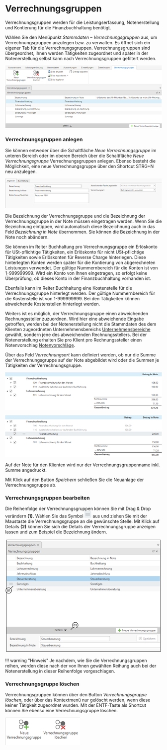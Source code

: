 # Verrechnungsgruppen

Verrechnungsgruppen werden für die Leistungserfassung, Notenerstellung
und Kontierung für die Finanzbuchhaltung benötigt.

Wählen Sie den Menüpunkt *Stammdaten – Verrechnungsgruppen* aus, um
Verrechnungsgruppen anzulegen bzw. zu verwalten. Es öffnet sich ein
eigener Tab für die Verrechnungsgruppen. Verrechnungsgruppen sind
übergeordnet, ihnen werden Tätigkeiten zugeordnet und später in der
Notenerstellung selbst kann nach Verrechnungsgruppen gefiltert werden.

![](<img/image14.png>)

### Verrechnungsgruppen anlegen

Sie können entweder über die Schaltfläche *Neue Verrechnungsgruppe* im
unteren Bereich oder im oberen Bereich über die Schaltfläche *Neue
Verrechnungsgruppe* Verrechnungsgruppen anlegen. Ebenso besteht die
Möglichkeit, eine neue Verrechnungsgruppe über den Shortcut STRG+N neu
anzulegen.

![](<img/image15.png>)

Die Bezeichnung der Verrechnungsgruppe und die Bezeichnung der
Verrechnungsgruppe in der Note müssen eingetragen werden. Wenn Sie die
Bezeichnung eintippen, wird automatisch diese Bezeichnung auch in das
Feld *Bezeichnung in Note* übernommen. Sie können die Bezeichnung in
der Note noch abändern.

Sie können im Reiter Buchhaltung pro Verrechnungsgruppe ein Erlöskonto
für USt-pflichtige Tätigkeiten, ein Erlöskonto für nicht USt-pflichtige
Tätigkeiten sowie Erlöskonten für Reverse Charge hinterlegen. Diese
hinterlegten Konten werden später für die Kontierung von abgerechneten
Leistungen verwendet. Der gültige Nummernbereich für die Konten ist von
1-999999999. Wird ein Konto von Ihnen eingetragen, so erfolgt keine
Überprüfung, ob dieses Konto in der Finanzbuchhaltung vorhanden ist.

Ebenfalls kann im Reiter Buchhaltung eine Kostenstelle für die
Verrechnungsgruppe hinterlegt werden. Der gültige Nummernbereich für die
Kostenstelle ist von 1-999999999. Bei den Tätigkeiten können
abweichende Kostenstellen hinterlegt werden.

Weiters ist es möglich, der Verrechnungsgruppe einen abweichenden
Rechnungssteller zuzuordnen. Wird hier eine abweichende Eingabe
getroffen, werden bei der Notenerstellung nicht die Stammdaten des dem
Klienten zugeordneten Unternehmensbereichs [Unternehmensbereiche](../Unternehmensbereiche.md) gewählt, sondern jene des abweichenden
Rechnungsstellers. Bei der Notenerstellung erhalten Sie pro Klient pro
Rechnungssteller einen Notenvorschlag [Notenvorschläge](../Notenerstellung/Notenvorschläge.md).

Über das Feld *Verrechnungsart* kann definiert werden, ob nur die Summe
der Verrechnungsgruppe auf der Note abgebildet wird oder die Summen je
Tätigkeiten der Verrechnungsgruppe.


![](<img/image16.png>)

![](<img/image17.png>)

Auf der Note für den Klienten wird nur der Verrechnungsgruppenname inkl.
Summe angedruckt.

Mit Klick auf den Button *Speichern* schließen Sie die Neuanlage der
Verrechnungsgruppe ab.

### Verrechnungsgruppen bearbeiten

Die Reihenfolge der Verrechnungsgruppen können Sie mit Drag & Drop
verändern **(1).** Wählen Sie das Symbol
![](<img/image18.png>) aus und ziehen Sie mit der
Maustaste die Verrechnungsgruppe an die gewünschte Stelle. Mit Klick auf
Details **(2)** können Sie sich die Details der Verrechnungsgruppe
anzeigen lassen und zum Beispiel die Bezeichnung ändern.

![](<img/image20.png>)

!!! warning "Hinweis"
    Je nachdem, wie Sie die Verrechnungsgruppen reihen, werden diese nach der
    von Ihnen gewählten Reihung auch bei der Notenerstellung in dieser
    Reihenfolge vorgeschlagen.

### Verrechnungsgruppe löschen

Verrechnungsgruppen können über den Button *Verrechnungsgruppe löschen*,
oder über das Kontextmenü nur gelöscht werden, wenn diese keiner
Tätigkeit zugeordnet wurden. Mit der ENTF-Taste als Shortcut können Sie
ebenso eine Verrechnungsgruppe löschen.

![](<img/image21.png>)
